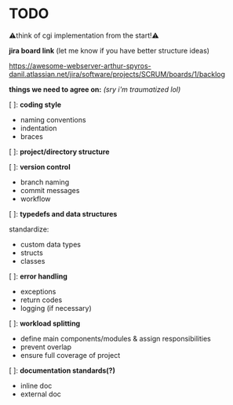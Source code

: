 # TODO

⚠️think of cgi implementation from the start!⚠

**jira board link** (let me know if you have better structure ideas)

https://awesome-webserver-arthur-spyros-danil.atlassian.net/jira/software/projects/SCRUM/boards/1/backlog

**things we need to agree on:** _(sry i'm traumatized lol)_

[ ]: **coding style**
*   naming conventions
*   indentation
*   braces

[ ]: **project/directory structure**

[ ]: **version control**
*   branch naming
*   commit messages
*   workflow

[ ]: **typedefs and data structures**

standardize:

*   custom data types
*   structs
*   classes

[ ]: **error handling**
*   exceptions
*   return codes
*   logging (if necessary)

[ ]: **workload splitting**
*   define main components/modules & assign responsibilities
*   prevent overlap
*	ensure full coverage of project

[ ]: **documentation standards(?)**
*	inline doc
*	external doc
